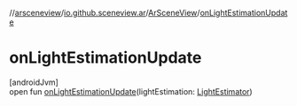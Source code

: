 //[arsceneview](../../../index.md)/[io.github.sceneview.ar](../index.md)/[ArSceneView](index.md)/[onLightEstimationUpdate](on-light-estimation-update.md)

# onLightEstimationUpdate

[androidJvm]\
open fun [onLightEstimationUpdate](on-light-estimation-update.md)(lightEstimation: [LightEstimator](../../io.github.sceneview.ar.arcore/-light-estimator/index.md))
